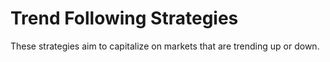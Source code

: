 # Trend Following Strategies
These strategies aim to capitalize on markets that are trending up or down.
